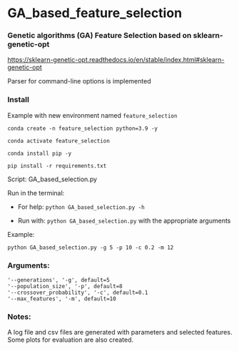 # GA_based_feature_selection

### Genetic algorithms (GA) Feature Selection based on sklearn-genetic-opt 
https://sklearn-genetic-opt.readthedocs.io/en/stable/index.html#sklearn-genetic-opt

Parser for command-line options is implemented

### Install

Example with new environment named `feature_selection`

```
conda create -n feature_selection python=3.9 -y

conda activate feature_selection

conda install pip -y

pip install -r requirements.txt
 ```

Script: GA_based_selection.py

Run in the terminal: 

- For help:
`python GA_based_selection.py -h`

- Run with: 
`python GA_based_selection.py` with the appropriate arguments

Example:

```
python GA_based_selection.py -g 5 -p 10 -c 0.2 -m 12
```

### Arguments:
```
'--generations', '-g', default=5
'--population_size', '-p', default=8
'--crossover_probability', '-c', default=0.1
'--max_features', '-m', default=10
```
###  Notes:

A log file and csv files are generated with parameters and selected features. Some plots for evaluation are also created.
